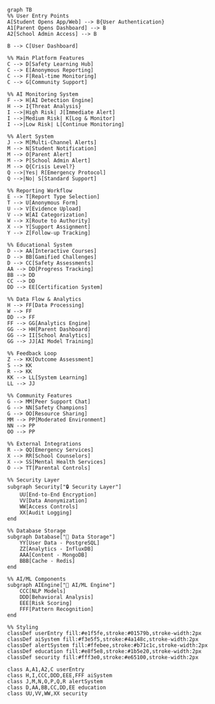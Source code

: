     graph TB
    %% User Entry Points
    A[Student Opens App/Web] --> B{User Authentication}
    A1[Parent Opens Dashboard] --> B
    A2[School Admin Access] --> B
    
    B --> C[User Dashboard]
    
    %% Main Platform Features
    C --> D[Safety Learning Hub]
    C --> E[Anonymous Reporting]
    C --> F[Real-time Monitoring]
    C --> G[Community Support]
    
    %% AI Monitoring System
    F --> H[AI Detection Engine]
    H --> I{Threat Analysis}
    I -->|High Risk| J[Immediate Alert]
    I -->|Medium Risk| K[Log & Monitor]
    I -->|Low Risk| L[Continue Monitoring]
    
    %% Alert System
    J --> M[Multi-Channel Alerts]
    M --> N[Student Notification]
    M --> O[Parent Alert]
    M --> P[School Admin Alert]
    M --> Q{Crisis Level?}
    Q -->|Yes| R[Emergency Protocol]
    Q -->|No| S[Standard Support]
    
    %% Reporting Workflow
    E --> T[Report Type Selection]
    T --> U[Anonymous Form]
    U --> V[Evidence Upload]
    V --> W[AI Categorization]
    W --> X[Route to Authority]
    X --> Y[Support Assignment]
    Y --> Z[Follow-up Tracking]
    
    %% Educational System
    D --> AA[Interactive Courses]
    D --> BB[Gamified Challenges]
    D --> CC[Safety Assessments]
    AA --> DD[Progress Tracking]
    BB --> DD
    CC --> DD
    DD --> EE[Certification System]
    
    %% Data Flow & Analytics
    H --> FF[Data Processing]
    W --> FF
    DD --> FF
    FF --> GG[Analytics Engine]
    GG --> HH[Parent Dashboard]
    GG --> II[School Analytics]
    GG --> JJ[AI Model Training]
    
    %% Feedback Loop
    Z --> KK[Outcome Assessment]
    S --> KK
    R --> KK
    KK --> LL[System Learning]
    LL --> JJ
    
    %% Community Features
    G --> MM[Peer Support Chat]
    G --> NN[Safety Champions]
    G --> OO[Resource Sharing]
    MM --> PP[Moderated Environment]
    NN --> PP
    OO --> PP
    
    %% External Integrations
    R --> QQ[Emergency Services]
    X --> RR[School Counselors]
    X --> SS[Mental Health Services]
    O --> TT[Parental Controls]
    
    %% Security Layer
    subgraph Security["🔒 Security Layer"]
        UU[End-to-End Encryption]
        VV[Data Anonymization]
        WW[Access Controls]
        XX[Audit Logging]
    end
    
    %% Database Storage
    subgraph Database["💾 Data Storage"]
        YY[User Data - PostgreSQL]
        ZZ[Analytics - InfluxDB]
        AAA[Content - MongoDB]
        BBB[Cache - Redis]
    end
    
    %% AI/ML Components
    subgraph AIEngine["🤖 AI/ML Engine"]
        CCC[NLP Models]
        DDD[Behavioral Analysis]
        EEE[Risk Scoring]
        FFF[Pattern Recognition]
    end
    
    %% Styling
    classDef userEntry fill:#e1f5fe,stroke:#01579b,stroke-width:2px
    classDef aiSystem fill:#f3e5f5,stroke:#4a148c,stroke-width:2px
    classDef alertSystem fill:#ffebee,stroke:#b71c1c,stroke-width:2px
    classDef education fill:#e8f5e8,stroke:#1b5e20,stroke-width:2px
    classDef security fill:#fff3e0,stroke:#e65100,stroke-width:2px
    
    class A,A1,A2,C userEntry
    class H,I,CCC,DDD,EEE,FFF aiSystem
    class J,M,N,O,P,Q,R alertSystem
    class D,AA,BB,CC,DD,EE education
    class UU,VV,WW,XX security
